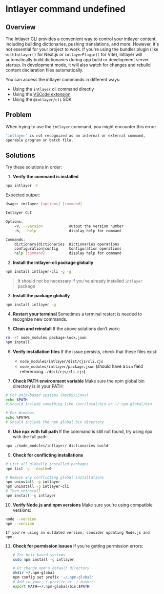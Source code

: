# Intlayer command undefined

## Overview

The Intlayer CLI provides a convenient way to control your intlayer content, including building dictionaries, pushing translations, and more. However, it's not essential for your project to work. If you're using the bundler plugin (like `withIntlayer()` for Next.js or `intlayerPlugin()` for Vite), Intlayer will automatically build dictionaries during app build or development server startup. In development mode, it will also watch for changes and rebuild content declaration files automatically.

You can access the intlayer commands in different ways:

- Using the `intlayer` cli command directly
- Using the [VSCode extension](https://github.com/aymericzip/intlayer/blob/main/docs/docs/en/vs_code_extension.md)
- Using the `@intlayer/cli` SDK

## Problem

When trying to use the `intlayer` command, you might encounter this error:

```bash
'intlayer' is not recognized as an internal or external command,
operable program or batch file.
```

## Solutions

Try these solutions in order:

1. **Verify the command is installed**

```bash
npx intlayer -h
```

Expected output:

```bash
Usage: intlayer [options] [command]

Intlayer CLI

Options:
    -V, --version            output the version number
    -h, --help               display help for command

Commands:
    dictionary|dictionaries  Dictionaries operations
    configuration|config     Configuration operations
    help [command]           display help for command
```

2. **Install the intlayer-cli package globally**

```bash
npm install intlayer-cli -g -g
```

> It should not be necessary if you've already installed `intlayer` package

3. **Install the package globally**

```bash
npm install intlayer -g
```

4. **Restart your terminal**
   Sometimes a terminal restart is needed to recognize new commands.

5. **Clean and reinstall**
   If the above solutions don't work:

```bash
rm -rf node_modules package-lock.json
npm install
```

6. **Verify installation files**
   If the issue persists, check that these files exist:

   - `node_modules/intlayer/dist/cjs/cli.cjs`
   - `node_modules/intlayer/package.json` (should have a `bin` field referencing `./dist/cjs/cli.cjs`)

7. **Check PATH environment variable**
   Make sure the npm global bin directory is in your PATH:

```bash
# For Unix-based systems (macOS/Linux)
echo $PATH
# Should include something like /usr/local/bin or ~/.npm-global/bin

# For Windows
echo %PATH%
# Should include the npm global bin directory
```

8. **Use npx with full path**
   If the command is still not found, try using npx with the full path:

```bash
npx ./node_modules/intlayer/ dictionaries build
```

9. **Check for conflicting installations**

```bash
# List all globally installed packages
npm list -g --depth=0

# Remove any conflicting global installations
npm uninstall -g intlayer
npm uninstall -g intlayer-cli
# Then reinstall
npm install -g intlayer
```

10. **Verify Node.js and npm versions**
    Make sure you're using compatible versions:

```bash
node --version
npm --version
```

    If you're using an outdated version, consider updating Node.js and npm.

11. **Check for permission issues**
    If you're getting permission errors:

    ```bash
    # For Unix-based systems
    sudo npm install -g intlayer

    # Or change npm's default directory
    mkdir ~/.npm-global
    npm config set prefix '~/.npm-global'
    # Add to your ~/.profile or ~/.bashrc:
    export PATH=~/.npm-global/bin:$PATH
    ```
